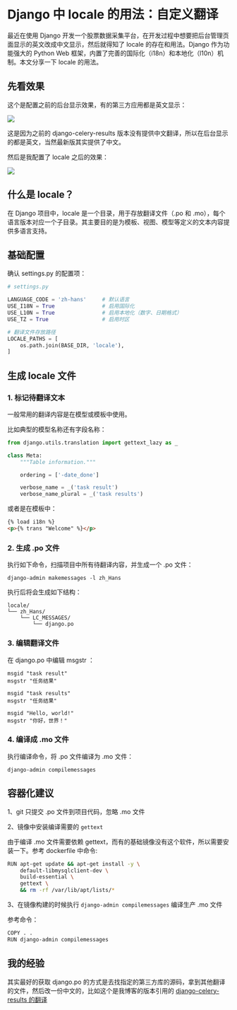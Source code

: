 # Django 中 locale 的用法：自定义翻译

最近在使用 Django 开发一个股票数据采集平台，在开发过程中想要把后台管理页面显示的英文改成中文显示，然后就得知了 locale 的存在和用法。Django 作为功能强大的 Python Web 框架，内置了完善的国际化（i18n）和本地化（l10n）机制。本文分享一下 locale 的用法。

## 先看效果

这个是配置之前的后台显示效果，有的第三方应用都是英文显示：

![](https://cdn.jsdelivr.net/gh/Hopetree/blog-img@main/2025/202507071026090.png)

这是因为之前的 django-celery-results 版本没有提供中文翻译，所以在后台显示的都是英文，当然最新版其实提供了中文。

然后是我配置了 locale 之后的效果：

![](https://cdn.jsdelivr.net/gh/Hopetree/blog-img@main/2025/202507071030677.png)

## 什么是 locale？

在 Django 项目中，locale 是一个目录，用于存放翻译文件（.po 和 .mo），每个语言版本对应一个子目录。其主要目的是为模板、视图、模型等定义的文本内容提供多语言支持。

## 基础配置

确认 settings.py 的配置项：

```python
# settings.py

LANGUAGE_CODE = 'zh-hans'     # 默认语言
USE_I18N = True               # 启用国际化
USE_L10N = True               # 启用本地化（数字、日期格式）
USE_TZ = True                 # 启用时区

# 翻译文件存放路径
LOCALE_PATHS = [
    os.path.join(BASE_DIR, 'locale'),
]
```

## 生成 locale 文件

### 1. 标记待翻译文本

一般常用的翻译内容是在模型或模板中使用。

比如典型的模型名称还有字段名称：

```python
from django.utils.translation import gettext_lazy as _

class Meta:
    """Table information."""

    ordering = ['-date_done']

    verbose_name = _('task result')
    verbose_name_plural = _('task results')
```

或者是在模板中：

```html
{% load i18n %}
<p>{% trans "Welcome" %}</p>
```

### 2. 生成 .po 文件

执行如下命令，扫描项目中所有待翻译内容，并生成一个 .po 文件：

```shell
django-admin makemessages -l zh_Hans
```

执行后将会生成如下结构：

```text
locale/
└── zh_Hans/
    └── LC_MESSAGES/
        └── django.po
```

### 3. 编辑翻译文件

在 django.po 中编辑 msgstr ：

```
msgid "task result"
msgstr "任务结果"

msgid "task results"
msgstr "任务结果"

msgid "Hello, world!"
msgstr "你好，世界！"
```

### 4. 编译成 .mo 文件

执行编译命令，将 .po 文件编译为 .mo 文件：

```shell
django-admin compilemessages
```

## 容器化建议

1、git 只提交 .po 文件到项目代码，忽略 .mo 文件


2、镜像中安装编译需要的 `gettext`

由于编译 .mo 文件需要依赖 gettext，而有的基础镜像没有这个软件，所以需要安装一下。参考 dockerfile 中命令:

```bash
RUN apt-get update && apt-get install -y \
    default-libmysqlclient-dev \
    build-essential \
    gettext \
    && rm -rf /var/lib/apt/lists/*
```


3、在镜像构建的时候执行 `django-admin compilemessages` 编译生产 .mo 文件

参考命令：

```bash
COPY . .
RUN django-admin compilemessages
```

## 我的经验

其实最好的获取 django.po 的方式是去找指定的第三方库的源码，拿到其他翻译的文件，然后改一份中文的，比如这个是我博客的版本引用的 [django-celery-results 的翻译](https://github.com/celery/django-celery-results/blob/v2.0.1/locale/es/LC_MESSAGES/django.po "django-celery-results 的翻译")